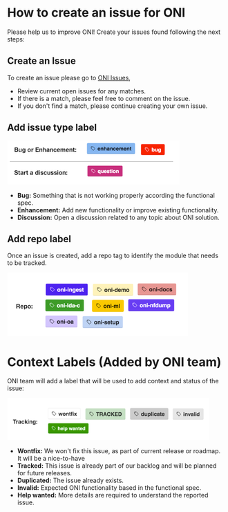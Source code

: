 # **How to create an issue for ONI**

Please help us to improve ONI! Create your issues found following the next steps:


## **Create an Issue**

To create an issue please go to [ONI Issues](https://github.com/Open-Network-Insight/open-network-insight/issues), 
* Review current open issues for any matches.
* If there is a match, please feel free to comment on the issue.
* If you don't find a match, please continue creating your own issue.

## **Add issue type label**

![Issue type](docs/label-issue-type.bmp)

* **Bug:** Something that is not working properly according the functional spec.
* **Enhancement:** Add new functionality or improve existing functionality.
* **Discussion:** Open a discussion related to any topic about ONI solution.

## **Add repo label**
Once an issue is created, add a repo tag to identify the module that needs to be tracked.
 
![oni repos](docs/label-repos.bmp "ONI Repos")

# **Context Labels (Added by ONI team)**  

ONI team will add a label that will be used to add context and status of the issue:

![oni Bugs/Enhancement](docs/label-tracking.bmp)

* **Wontfix:** We won't fix this issue, as part of current release or roadmap.  It  will be a nice-to-have
* **Tracked:** This issue is already part of our backlog and will be planned for future releases.
* **Duplicated:** The issue already exists.
* **Invalid:** Expected ONI functionality based in the functional spec.
* **Help wanted:** More details are required to understand the reported issue.









